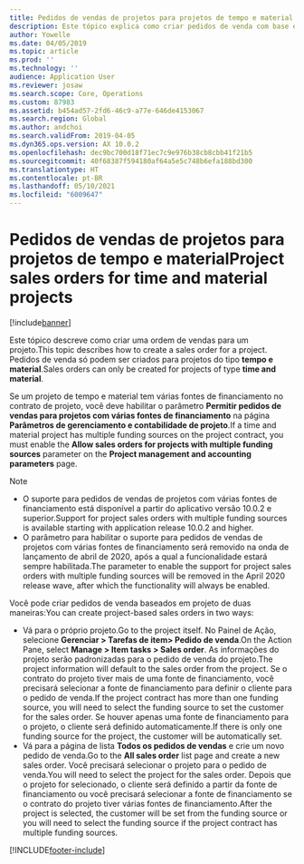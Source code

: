 ```yaml
---
title: Pedidos de vendas de projetos para projetos de tempo e material
description: Este tópico explica como criar pedidos de venda com base em projeto para projetos de tempo e material.
author: Yowelle
ms.date: 04/05/2019
ms.topic: article
ms.prod: ''
ms.technology: ''
audience: Application User
ms.reviewer: josaw
ms.search.scope: Core, Operations
ms.custom: 87983
ms.assetid: b454ad57-2fd6-46c9-a77e-646de4153067
ms.search.region: Global
ms.author: andchoi
ms.search.validFrom: 2019-04-05
ms.dyn365.ops.version: AX 10.0.2
ms.openlocfilehash: dec9bc700d18f71ec7c9e976b38cb8cbb41f21b5
ms.sourcegitcommit: 40f68387f594180af64a5e5c748b6efa188bd300
ms.translationtype: HT
ms.contentlocale: pt-BR
ms.lasthandoff: 05/10/2021
ms.locfileid: "6009647"
---
```

# <a name="project-sales-orders-for-time-and-material-projects"></a><span data-ttu-id="a73ba-103">Pedidos de vendas de projetos para projetos de tempo e material</span><span class="sxs-lookup"><span data-stu-id="a73ba-103">Project sales orders for time and material projects</span></span>

[!include[banner](../includes/banner.md)]

<span data-ttu-id="a73ba-104">Este tópico descreve como criar uma ordem de vendas para um projeto.</span><span class="sxs-lookup"><span data-stu-id="a73ba-104">This topic describes how to create a sales order for a project.</span></span> <span data-ttu-id="a73ba-105">Pedidos de venda só podem ser criados para projetos do tipo **tempo e material**.</span><span class="sxs-lookup"><span data-stu-id="a73ba-105">Sales orders can only be created for projects of type **time and material**.</span></span>

<span data-ttu-id="a73ba-106">Se um projeto de tempo e material tem várias fontes de financiamento no contrato de projeto, você deve habilitar o parâmetro **Permitir pedidos de vendas para projetos com várias fontes de financiamento** na página **Parâmetros de gerenciamento e contabilidade de projeto**.</span><span class="sxs-lookup"><span data-stu-id="a73ba-106">If a time and material project has multiple funding sources on the project contract, you must enable the **Allow sales orders for projects with multiple funding sources** parameter on the **Project management and accounting parameters** page.</span></span> 

> [!NOTE]
> - <span data-ttu-id="a73ba-107">O suporte para pedidos de vendas de projetos com várias fontes de financiamento está disponível a partir do aplicativo versão 10.0.2 e superior.</span><span class="sxs-lookup"><span data-stu-id="a73ba-107">Support for project sales orders with multiple funding sources is available starting with application release 10.0.2 and higher.</span></span>
> - <span data-ttu-id="a73ba-108">O parâmetro para habilitar o suporte para pedidos de vendas de projetos com várias fontes de financiamento será removido na onda de lançamento de abril de 2020, após a qual a funcionalidade estará sempre habilitada.</span><span class="sxs-lookup"><span data-stu-id="a73ba-108">The parameter to enable the support for project sales orders with multiple funding sources will be removed in the April 2020 release wave, after which the functionality will always be enabled.</span></span>

<span data-ttu-id="a73ba-109">Você pode criar pedidos de venda baseados em projeto de duas maneiras:</span><span class="sxs-lookup"><span data-stu-id="a73ba-109">You can create project-based sales orders in two ways:</span></span>

- <span data-ttu-id="a73ba-110">Vá para o próprio projeto.</span><span class="sxs-lookup"><span data-stu-id="a73ba-110">Go to the project itself.</span></span> <span data-ttu-id="a73ba-111">No Painel de Ação, selecione **Gerenciar > Tarefas de item> Pedido de venda**.</span><span class="sxs-lookup"><span data-stu-id="a73ba-111">On the Action Pane, select **Manage > Item tasks > Sales order**.</span></span> <span data-ttu-id="a73ba-112">As informações do projeto serão padronizadas para o pedido de venda do projeto.</span><span class="sxs-lookup"><span data-stu-id="a73ba-112">The project information will default to the sales order from the project.</span></span> <span data-ttu-id="a73ba-113">Se o contrato do projeto tiver mais de uma fonte de financiamento, você precisará selecionar a fonte de financiamento para definir o cliente para o pedido de venda.</span><span class="sxs-lookup"><span data-stu-id="a73ba-113">If the project contract has more than one funding source, you will need to select the funding source to set the customer for the sales order.</span></span> <span data-ttu-id="a73ba-114">Se houver apenas uma fonte de financiamento para o projeto, o cliente será definido automaticamente.</span><span class="sxs-lookup"><span data-stu-id="a73ba-114">If there is only one funding source for the project, the customer will be automatically set.</span></span>
- <span data-ttu-id="a73ba-115">Vá para a página de lista **Todos os pedidos de vendas** e crie um novo pedido de venda.</span><span class="sxs-lookup"><span data-stu-id="a73ba-115">Go to the **All sales order** list page and create a new sales order.</span></span> <span data-ttu-id="a73ba-116">Você precisará selecionar o projeto para o pedido de venda.</span><span class="sxs-lookup"><span data-stu-id="a73ba-116">You will need to select the project for the sales order.</span></span> <span data-ttu-id="a73ba-117">Depois que o projeto for selecionado, o cliente será definido a partir da fonte de financiamento ou você precisará selecionar a fonte de financiamento se o contrato do projeto tiver várias fontes de financiamento.</span><span class="sxs-lookup"><span data-stu-id="a73ba-117">After the project is selected, the customer will be set from the funding source or you will need to select the funding source if the project contract has multiple funding sources.</span></span>



[!INCLUDE[footer-include](../includes/footer-banner.md)]